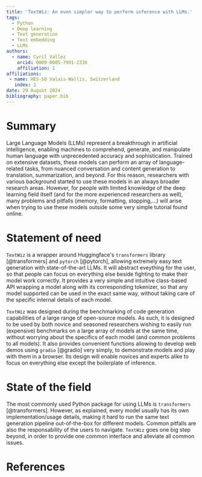 ```yaml
---
title: 'TextWiz: An even simpler way to perform inference with LLMs.'
tags:
  - Python
  - Deep learning
  - Text generation
  - Text embedding
  - LLMs
authors:
  - name: Cyril Vallez
    orcid: 0009-0005-7991-233X
    affiliation: 1
affiliations:
 - name: HES-SO Valais-Wallis, Switzerland
   index: 1
date: 29 August 2024
bibliography: paper.bib
---
```


# Summary

Large Language Models (LLMs) represent a breakthrough in artificial intelligence, enabling machines to comprehend, generate, and manipulate human language with unprecedented accuracy and sophistication. Trained on extensive datasets, these models can perform an array of language-related tasks, from nuanced conversation and content generation to translation, summarization, and beyond. For this reason, researchers with various background started to use these models in an always broader research areas. However, for people with limited knowledge of the deep learning field itself (and for the more experienced researchers as well), many problems and pitfalls (memory, formatting, stopping,...) will arise when trying to use these models outside some very simple tutorial found online.

# Statement of need

`TextWiz` is a wrapper around Huggingface's `transformers` library [@transformers] and `pytorch` [@pytorch], allowing extremely easy text generation with state-of-the-art LLMs. It will abstract eveything for the user, so that people can focus on everything else beside fighting to make their model work correctly. It provides a very simple and intuitive class-based API wrapping a model along with its corresponding tokenizer, so that any model supported can be used in the exact same way, without taking care of the specific internal details of each model.  

`TextWiz` was designed during the benchmarking of code generation capabilities of a large range of open-source models. As such, it is designed to be used by both novice and seasoned researchers wishing to easily run (expensive) benchmarks on a large array of models at the same time, without worrying about the specifics of each model (and common problems to all models). It also provides convenient functions allowing to develop web demos using `gradio` [@gradio] very simply, to demonstrate models and play with them in a browser. Its design will enable novices and experts alike to focus on everything else except the boilerplate of inference.

# State of the field

The most commonly used Python package for using LLMs is `transformers` [@transformers]. However, as explained, every model usually has its own implementation/usage details, making it hard to run the same text generation pipeline out-of-the-box for different models. Common pitfalls are also the responsability of the users to navigate. `TextWiz` goes one big step beyond, in order to provide one common interface and alleviate all common issues.

# References